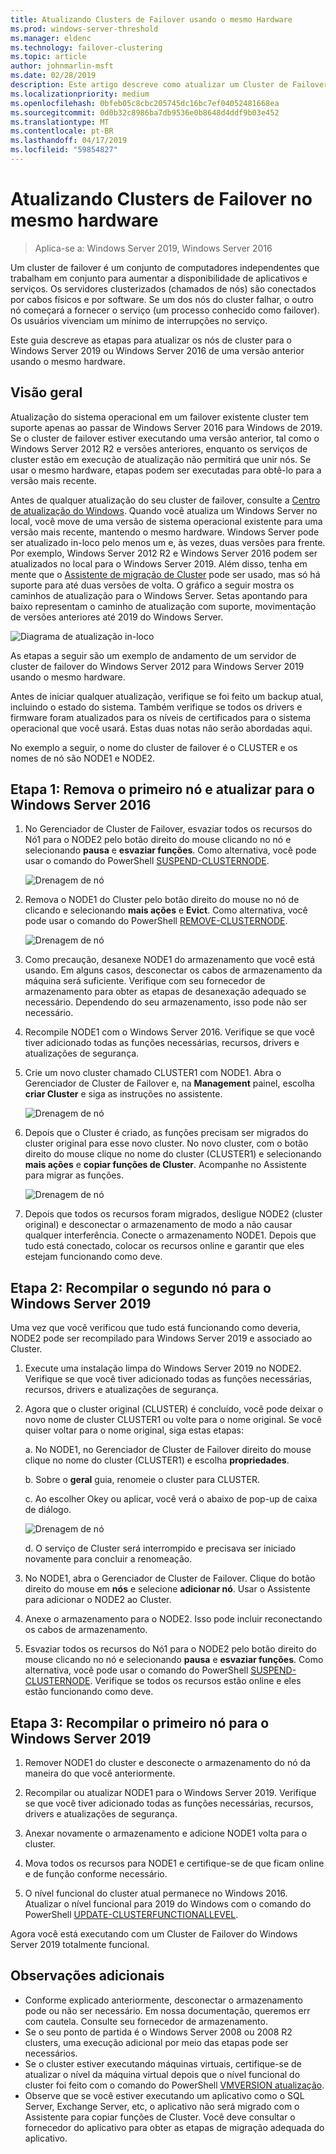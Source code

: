 ```yaml
---
title: Atualizando Clusters de Failover usando o mesmo Hardware
ms.prod: windows-server-threshold
ms.manager: eldenc
ms.technology: failover-clustering
ms.topic: article
author: johnmarlin-msft
ms.date: 02/28/2019
description: Este artigo descreve como atualizar um Cluster de Failover de 2 nós usando o mesmo hardware
ms.localizationpriority: medium
ms.openlocfilehash: 0bfeb05c8cbc205745dc16bc7ef04052481668ea
ms.sourcegitcommit: 0d0b32c8986ba7db9536e0b8648d4ddf9b03e452
ms.translationtype: MT
ms.contentlocale: pt-BR
ms.lasthandoff: 04/17/2019
ms.locfileid: "59854827"
---
```

# <a name="upgrading-failover-clusters-on-the-same-hardware"></a>Atualizando Clusters de Failover no mesmo hardware

> Aplica-se a: Windows Server 2019, Windows Server 2016

Um cluster de failover é um conjunto de computadores independentes que trabalham em conjunto para aumentar a disponibilidade de aplicativos e serviços. Os servidores clusterizados (chamados de nós) são conectados por cabos físicos e por software. Se um dos nós do cluster falhar, o outro nó começará a fornecer o serviço (um processo conhecido como failover). Os usuários vivenciam um mínimo de interrupções no serviço.

Este guia descreve as etapas para atualizar os nós de cluster para o Windows Server 2019 ou Windows Server 2016 de uma versão anterior usando o mesmo hardware.

## <a name="overview"></a>Visão geral

Atualização do sistema operacional em um failover existente cluster tem suporte apenas ao passar de Windows Server 2016 para Windows de 2019.  Se o cluster de failover estiver executando uma versão anterior, tal como o Windows Server 2012 R2 e versões anteriores, enquanto os serviços de cluster estão em execução de atualização não permitirá que unir nós.  Se usar o mesmo hardware, etapas podem ser executadas para obtê-lo para a versão mais recente.  

Antes de qualquer atualização do seu cluster de failover, consulte a [Centro de atualização do Windows](https://www.microsoft.com/upgradecenter).  Quando você atualiza um Windows Server no local, você move de uma versão de sistema operacional existente para uma versão mais recente, mantendo o mesmo hardware. Windows Server pode ser atualizado in-loco pelo menos um e, às vezes, duas versões para frente. Por exemplo, Windows Server 2012 R2 e Windows Server 2016 podem ser atualizados no local para o Windows Server 2019.  Além disso, tenha em mente que o [Assistente de migração de Cluster](https://blogs.msdn.microsoft.com/clustering/2012/06/25/how-to-move-highly-available-clustered-vms-to-windows-server-2012-with-the-cluster-migration-wizard/) pode ser usado, mas só há suporte para até duas versões de volta. O gráfico a seguir mostra os caminhos de atualização para o Windows Server. Setas apontando para baixo representam o caminho de atualização com suporte, movimentação de versões anteriores até 2019 do Windows Server.

![Diagrama de atualização in-loco](media\In-Place-Upgrade\In-Place-Upgrade-1.png)

As etapas a seguir são um exemplo de andamento de um servidor de cluster de failover do Windows Server 2012 para Windows Server 2019 usando o mesmo hardware.  

Antes de iniciar qualquer atualização, verifique se foi feito um backup atual, incluindo o estado do sistema.  Também verifique se todos os drivers e firmware foram atualizados para os níveis de certificados para o sistema operacional que você usará.  Estas duas notas não serão abordadas aqui.

No exemplo a seguir, o nome do cluster de failover é o CLUSTER e os nomes de nó são NODE1 e NODE2.

## <a name="step-1-evict-first-node-and-upgrade-to-windows-server-2016"></a>Etapa 1: Remova o primeiro nó e atualizar para o Windows Server 2016

1. No Gerenciador de Cluster de Failover, esvaziar todos os recursos do Nó1 para o NODE2 pelo botão direito do mouse clicando no nó e selecionando **pausa** e **esvaziar funções**.  Como alternativa, você pode usar o comando do PowerShell [SUSPEND-CLUSTERNODE](https://docs.microsoft.com/powershell/module/failoverclusters/suspend-clusternode).

    ![Drenagem de nó](media\In-Place-Upgrade\In-Place-Upgrade-2.png)

2. Remova o NODE1 do Cluster pelo botão direito do mouse no nó de clicando e selecionando **mais ações** e **Evict**.  Como alternativa, você pode usar o comando do PowerShell [REMOVE-CLUSTERNODE](https://docs.microsoft.com/powershell/module/failoverclusters/remove-clusternode).

    ![Drenagem de nó](media\In-Place-Upgrade\In-Place-Upgrade-3.png)

3. Como precaução, desanexe NODE1 do armazenamento que você está usando.  Em alguns casos, desconectar os cabos de armazenamento da máquina será suficiente.  Verifique com seu fornecedor de armazenamento para obter as etapas de desanexação adequado se necessário.  Dependendo do seu armazenamento, isso pode não ser necessário.

4. Recompile NODE1 com o Windows Server 2016.  Verifique se que você tiver adicionado todas as funções necessárias, recursos, drivers e atualizações de segurança.

5. Crie um novo cluster chamado CLUSTER1 com NODE1.  Abra o Gerenciador de Cluster de Failover e, na **Management** painel, escolha **criar Cluster** e siga as instruções no assistente.

    ![Drenagem de nó](media\In-Place-Upgrade\In-Place-Upgrade-4.png)

6. Depois que o Cluster é criado, as funções precisam ser migrados do cluster original para esse novo cluster.  No novo cluster, com o botão direito do mouse clique no nome do cluster (CLUSTER1) e selecionando **mais ações** e **copiar funções de Cluster**.  Acompanhe no Assistente para migrar as funções.

    ![Drenagem de nó](media\In-Place-Upgrade\In-Place-Upgrade-5.png)

7.  Depois que todos os recursos foram migrados, desligue NODE2 (cluster original) e desconectar o armazenamento de modo a não causar qualquer interferência.  Conecte o armazenamento NODE1.  Depois que tudo está conectado, colocar os recursos online e garantir que eles estejam funcionando como deve.

## <a name="step-2-rebuild-second-node-to-windows-server-2019"></a>Etapa 2: Recompilar o segundo nó para o Windows Server 2019

Uma vez que você verificou que tudo está funcionando como deveria, NODE2 pode ser recompilado para Windows Server 2019 e associado ao Cluster.

1. Execute uma instalação limpa do Windows Server 2019 no NODE2. Verifique se que você tiver adicionado todas as funções necessárias, recursos, drivers e atualizações de segurança.

2. Agora que o cluster original (CLUSTER) é concluído, você pode deixar o novo nome de cluster CLUSTER1 ou volte para o nome original.  Se você quiser voltar para o nome original, siga estas etapas:
   
   a. No NODE1, no Gerenciador de Cluster de Failover direito do mouse clique no nome do cluster (CLUSTER1) e escolha **propriedades**.
   
   b. Sobre o **geral** guia, renomeie o cluster para CLUSTER.

   c. Ao escolher Okey ou aplicar, você verá o abaixo de pop-up de caixa de diálogo.

    ![Drenagem de nó](media\In-Place-Upgrade\In-Place-Upgrade-6.png)

    d. O serviço de Cluster será interrompido e precisava ser iniciado novamente para concluir a renomeação.

3. No NODE1, abra o Gerenciador de Cluster de Failover.  Clique do botão direito do mouse em **nós** e selecione **adicionar nó**.  Usar o Assistente para adicionar o NODE2 ao Cluster.

4. Anexe o armazenamento para o NODE2. Isso pode incluir reconectando os cabos de armazenamento. 

5. Esvaziar todos os recursos do Nó1 para o NODE2 pelo botão direito do mouse clicando no nó e selecionando **pausa** e **esvaziar funções**.  Como alternativa, você pode usar o comando do PowerShell [SUSPEND-CLUSTERNODE](https://docs.microsoft.com/powershell/module/failoverclusters/suspend-clusternode).  Verifique se todos os recursos estão online e eles estão funcionando como deve.

## <a name="step-3-rebuild-first-node-to-windows-server-2019"></a>Etapa 3: Recompilar o primeiro nó para o Windows Server 2019

1. Remover NODE1 do cluster e desconecte o armazenamento do nó da maneira do que você anteriormente.

2. Recompilar ou atualizar NODE1 para o Windows Server 2019.  Verifique se que você tiver adicionado todas as funções necessárias, recursos, drivers e atualizações de segurança.

3. Anexar novamente o armazenamento e adicione NODE1 volta para o cluster.

4. Mova todos os recursos para NODE1 e certifique-se de que ficam online e de função conforme necessário.

5. O nível funcional do cluster atual permanece no Windows 2016.  Atualizar o nível funcional para 2019 do Windows com o comando do PowerShell [UPDATE-CLUSTERFUNCTIONALLEVEL](https://docs.microsoft.com/powershell/module/failoverclusters/update-clusterfunctionallevel).

Agora você está executando com um Cluster de Failover do Windows Server 2019 totalmente funcional.

## <a name="additional-notes"></a>Observações adicionais

- Conforme explicado anteriormente, desconectar o armazenamento pode ou não ser necessário.  Em nossa documentação, queremos err com cautela.  Consulte seu fornecedor de armazenamento.
- Se o seu ponto de partida é o Windows Server 2008 ou 2008 R2 clusters, uma execução adicional por meio das etapas pode ser necessários.
- Se o cluster estiver executando máquinas virtuais, certifique-se de atualizar o nível da máquina virtual depois que o nível funcional do cluster foi feito com o comando do PowerShell [VMVERSION atualização](https://docs.microsoft.com/powershell/module/hyper-v/update-vmversion).
- Observe que se você estiver executando um aplicativo como o SQL Server, Exchange Server, etc, o aplicativo não será migrado com o Assistente para copiar funções de Cluster.  Você deve consultar o fornecedor do aplicativo para obter as etapas de migração adequada do aplicativo.